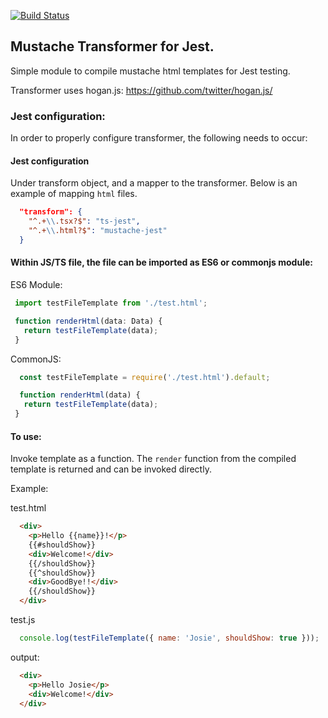 [![Build Status](https://travis-ci.org/mrfunkycold/mustache-jest.svg?branch=master)](https://travis-ci.org/mrfunkycold/mustache-jest)

## Mustache Transformer for Jest.

Simple module to compile mustache html templates for Jest testing.

Transformer uses hogan.js: https://github.com/twitter/hogan.js/

### Jest configuration:

In order to properly configure transformer, the following needs to occur:

#### Jest configuration

Under transform object, and a mapper to the transformer. Below is an example of mapping `html` files.

```JSON
  "transform": {
    "^.+\\.tsx?$": "ts-jest",
    "^.+\\.html?$": "mustache-jest"
  }
```

#### Within JS/TS file, the file can be imported as ES6 or commonjs module:

ES6 Module:

```TypeScript
 import testFileTemplate from './test.html';

 function renderHtml(data: Data) {
   return testFileTemplate(data);
 }
```

CommonJS:

```JavaScript
  const testFileTemplate = require('./test.html').default;

  function renderHtml(data) {
   return testFileTemplate(data);
 }
```

#### To use:

Invoke template as a function. The `render` function from the compiled template is returned and can be invoked directly.

Example:

test.html

```html
  <div>
    <p>Hello {{name}}!</p>
    {{#shouldShow}}
    <div>Welcome!</div>
    {{/shouldShow}}
    {{^shouldShow}}
    <div>GoodBye!!</div>
    {{/shouldShow}}
  </div>
```

test.js

```JavaScript
  console.log(testFileTemplate({ name: 'Josie', shouldShow: true }));
```

output:

```html
  <div>
    <p>Hello Josie</p>
    <div>Welcome!</div>
  </div>
```
